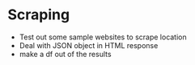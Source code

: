 # Scraping

- Test out some sample websites to scrape location
- Deal with JSON object in HTML response
- make a df out of the results
